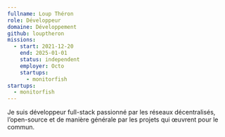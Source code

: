 ```yaml
---
fullname: Loup Théron
role: Développeur
domaine: Développement
github: louptheron
missions:
  - start: 2021-12-20
    end: 2025-01-01
    status: independent
    employer: Octo
    startups:
      - monitorfish
startups:
  - monitorfish
---
```

Je suis développeur full-stack passionné par les réseaux décentralisés, l’open-source et de manière générale par les projets qui œuvrent pour le commun.